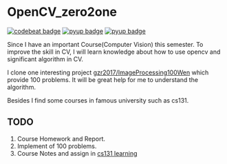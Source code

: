 # OpenCV_zero2one
[![codebeat badge](https://codebeat.co/badges/85e1dc2e-efef-48db-bc20-3f7fc61bd658)](https://codebeat.co/projects/github-com-hu-chi-opencv_zero2one-master) 
[![pyup badge](https://pyup.io/repos/github/Hu-chi/OpenCV_zero2one/shield.svg?t=1573107178772)](https://pyup.io/account/repos/github/Hu-chi/OpenCV_zero2one/)
[![pyup badge](https://pyup.io/repos/github/Hu-chi/OpenCV_zero2one/python-3-shield.svg?t=1573107178772)](https://pyup.io/account/repos/github/Hu-chi/OpenCV_zero2one/)

Since I have an important Course(Computer Vision) this semester. To improve the skill in CV, I will learn knowledge about how to use opencv and significant algorithm in CV.

I clone one interesting project [gzr2017/ImageProcessing100Wen](https://github.com/gzr2017/ImageProcessing100Wen) which provide 100 problems. It will be great help for me to understand the algorithm. 

Besides I find some courses in famous university such as cs131.



## TODO

1. Course Homework and Report.
2. Implement of 100 problems.
3. Course Notes and assign in [cs131 learning](<http://vision.stanford.edu/teaching/cs131_fall1920/syllabus.html>)

